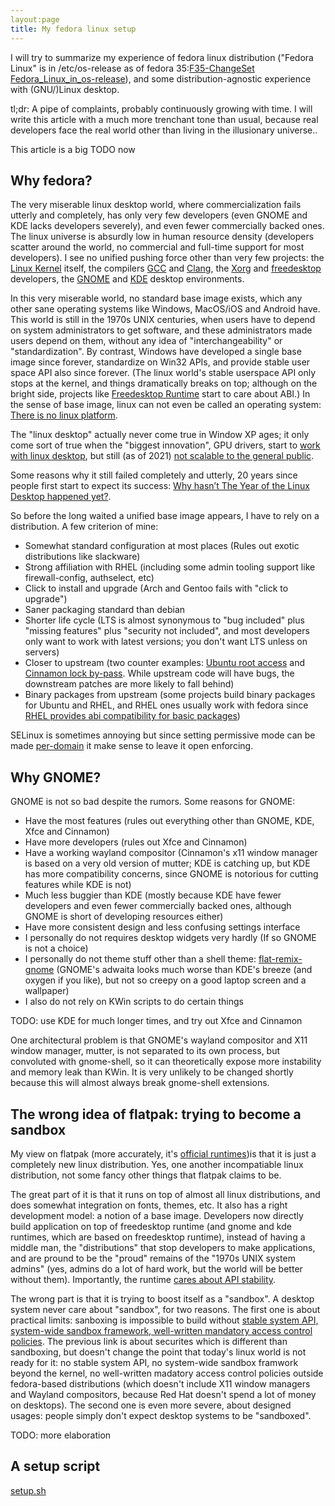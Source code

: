 ```yaml
---
layout:page
title: My fedora linux setup
---
```

I will try to summarize my experience of fedora linux distribution ("Fedora Linux" is in /etc/os-release as of fedora 35:[F35-ChangeSet](https://fedoraproject.org/wiki/Releases/35/ChangeSet) [Fedora_Linux_in_os-release](https://fedoraproject.org/wiki/Changes/Fedora_Linux_in_os-release)), and some distribution-agnostic experience with (GNU/)Linux desktop.

tl;dr: A pipe of complaints, probably continuously growing with time. I will write this article with a much more trenchant tone than usual, because real developers face the real world other than living in the illusionary universe..

This article is a big TODO now

## Why fedora?

The very miserable linux desktop world, where commercialization fails utterly and completely, has only very few developers (even GNOME and KDE lacks developers severely), and even fewer commercially backed ones. The linux universe is absurdly low in human resource density (developers scatter around the world, no commercial and full-time support for most developers). I see no unified pushing force other than very few projects: the [Linux Kernel](https://www.kernel.org/) itself, the compilers [GCC](https://www.kernel.org/) and [Clang](https://clang.llvm.org/), the [Xorg](https://www.x.org) and [freedesktop](https://www.freedesktop.org/) developers, the [GNOME](http://gnome.org/) and [KDE](https://kde.org/) desktop environments. 

In this very miserable world, no standard base image exists, which any other sane operating systems like Windows, MacOS/iOS and Android have. This world is still in the 1970s UNIX centuries, when users have to depend on system administrators to get software, and these administrators made users depend on them, without any idea of "interchangeability" or "standardization". By contrast, Windows have developed a single base image since forever, standardize on Win32 APIs, and provide stable user space API also since forever. (The linux world's stable userspace API only stops at the kernel, and things dramatically breaks on top; although on the bright side, projects like [Freedesktop Runtime](https://www.codethink.co.uk/articles/2021/ABI-stability-freedesktop/) start to care about ABI.) In the sense of base image, linux can not even be called an operating system: [There is no linux platform](https://blogs.gnome.org/tbernard/2019/12/04/there-is-no-linux-platform-1/).

The "linux desktop" actually never come true in Window XP ages; it only come sort of true when the "biggest innovation", GPU drivers, start to [work with linux desktop](https://www.techrepublic.com/article/fedora-at-15-why-matthew-miller-sees-a-bright-future-for-the-linux-distribution/), but still (as of 2021) [not scalable to the general public](https://itvision.altervista.org/why.linux.is.not.ready.for.the.desktop.current.html). 

Some reasons why it still failed completely and utterly, 20 years since people first start to expect its success: [Why hasn’t The Year of the Linux Desktop happened yet?](https://blogs.gnome.org/uraeus/2017/12/19/why-hasnt-the-year-of-the-linux-desktop-happened-yet/).

So before the long waited a unified base image appears, I have to rely on a distribution.
A few criterion of mine:
* Somewhat standard configuration at most places (Rules out exotic distributions like slackware)
* Strong affiliation with RHEL (including some admin tooling support like firewall-config, authselect, etc)
* Click to install and upgrade (Arch and Gentoo fails with "click to upgrade")
* Saner packaging standard than debian
* Shorter life cycle (LTS is almost synonymous to "bug included" plus "missing features" plus "security not included", and most developers only want to work with latest versions; you don't want LTS unless on servers)
* Closer to upstream (two counter examples: [Ubuntu root access](https://cyberriskleaders.com/how-to-get-root-on-ubuntu-20-04-by-pretending-nobodys-home/) and [Cinnamon lock by-pass](https://github.com/linuxmint/cinnamon-screensaver/issues/354). While upstream code will have bugs, the downstream patches are more likely to fall behind)
* Binary packages from upstream (some projects build binary packages for Ubuntu and RHEL, and RHEL ones usually work with fedora since [RHEL provides abi compatibility for basic packages](https://access.redhat.com/articles/rhel8-abi-compatibility))

SELinux is sometimes annoying but since setting permissive mode can be made [per-domain](https://wiki.centos.org/HowTos/SELinux#Gathering_Audit_Logs_In_Permissive_Mode) it make sense to leave it open enforcing.

## Why GNOME?
GNOME is not so bad despite the rumors. Some reasons for GNOME:
* Have the most features (rules out everything other than GNOME, KDE, Xfce and Cinnamon)
* Have more developers (rules out Xfce and Cinnamon)
* Have a working wayland compositor (Cinnamon's x11 window manager is based on a very old version of mutter; KDE is catching up, but KDE has more compatibility concerns, since GNOME is notorious for cutting features while KDE is not)
* Much less buggier than KDE (mostly because KDE have fewer developers and even fewer commercially backed ones, although GNOME is short of developing resources either)
* Have more consistent design and less confusing settings interface
* I personally do not requires desktop widgets very hardly (If so GNOME is not a choice)
* I personally do not theme stuff other than a shell theme: [flat-remix-gnome](https://github.com/daniruiz/flat-remix-gnome) (GNOME's adwaita looks much worse than KDE's breeze (and oxygen if you like), but not so creepy on a good laptop screen and a wallpaper)
* I also do not rely on KWin scripts to do certain things

TODO: use KDE for much longer times, and try out Xfce and Cinnamon

One architectural problem is that GNOME's wayland compositor and X11 window manager, mutter, is not separated to its own process, but convoluted with gnome-shell, so it can theoretically expose more instability and memory leak than KWin. It is very unlikely to be changed shortly because this will almost always break gnome-shell extensions.

## The wrong idea of flatpak: trying to become a sandbox
My view on flatpak (more accurately, it's [official runtimes](https://docs.flatpak.org/en/latest/available-runtimes.html))is that it is just a completely new linux distribution. Yes, one another incompatiable linux distribution, not some fancy other things that flatpak claims to be.

The great part of it is that it runs on top of almost all linux distributions, and does somewhat integration on fonts, themes, etc. It also has a right development model: a notion of a base image. Developers now directly build application on top of freedesktop runtime (and gnome and kde runtimes, which are based on freedesktop runtime), instead of having a middle man, the "distributions" that stop developers to make applications, and are pround to be the "proud" remains of the "1970s UNIX system admins" (yes, admins do a lot of hard work, but the world will be better without them). Importantly, the runtime [cares about API stability](https://www.codethink.co.uk/articles/2021/ABI-stability-freedesktop/).

The wrong part is that it is trying to boost itself as a "sandbox". A desktop system never care about "sandbox", for two reasons. The first one is about practical limits: sanboxing is impossible to build without [stable system API, system-wide sandbox framework, well-written mandatory access control policies](https://madaidans-insecurities.github.io/linux.html). The previous link is about securites which is different than sandboxing, but doesn't change the point that today's linux world is not ready for it: no stable system API, no system-wide sandbox framwork beyond the kernel, no well-written madatory access control policies outside fedora-based distributions (which doesn't include X11 window managers and Wayland compositors, because Red Hat doesn't spend a lot of money on desktops). The second one is even more severe, about designed usages: people simply don't expect desktop systems to be "sandboxed".

TODO: more elaboration

## A setup script
[setup.sh](setup.sh)

